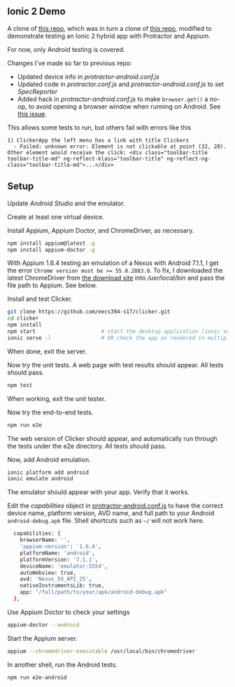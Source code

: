 ## Ionic 2 Demo

A  clone of [this repo](https://github.com/balakirevs/clicker), which was in turn a clone of [this repo](https://github.com/lathonez/clicker), modified to demonstrate testing an Ionic 2 hybrid app with Protractor and Appium.

For now, only Android testing is covered.

Changes I've made so far to previous repo:

- Updated device info in *protractor-android.conf.js*
- Updated code in *protractor.conf.js* and *protractor-android.conf.js* to set  *SpecReporter*
- Added hack in *protractor-android.conf.js* to make `browser.get()` a no-op, to avoid opening a browser window when running on Android. See [this issue](https://github.com/lathonez/clicker/issues/122).

This allows some tests to run, but others fail with errors like this

```
1) ClickerApp the left menu has a link with title Clickers
  - Failed: unknown error: Element is not clickable at point (32, 28). Other element would receive the click: <div class="toolbar-title toolbar-title-md" ng-reflect-klass="toolbar-title" ng-reflect-ng-class="toolbar-title-md">...</div>
```

## Setup

Update *Android Studio* and the emulator.

Create at least one virtual device.

Install Appium, Appium Doctor, and ChromeDriver, as necessary.

```bash
npm install appium@latest -g 
npm install appium-doctor -g
```

With Appium 1.6.4 testing an emulation of a Nexus with Android 7.1.1, I get the error
`Chrome version must be >= 55.0.2883.0`. To fix, I downloaded the latest
ChromeDriver from [the download site](https://sites.google.com/a/chromium.org/chromedriver/downloads)
into */usr/local/bin* and pass the file path to Appium. See below.

Install and test Clicker.

```bash
git clone https://github.com/eecs394-s17/clicker.git
cd clicker
npm install
npm start                     # start the desktop application (ionic serve)
ionic serve -l                # OR check the app as rendered in multiple platforms
```

When done, exit the server.

Now try the unit tests. A web page with test results should appear. All tests should pass.

```bash
npm test
```

When working, exit the unit tester.

Now try the end-to-end tests.

```bash
npm run e2e
```

The web version of Clicker should appear, and automatically run through the tests
under the e2e directory. All tests should pass.

Now, add Android emulation.

```bash
ionic platform add android
ionic emulate android
```

The emulator should appear with your app. Verify that it works.

Edit the *capabilities* object in [protractor-android.conf.js](protractor-android.conf.js) to
have the correct device name, platform version, AVD name, and full path
to your Android `android-debug.apk` file. Shell shortcuts such as `~/` will not
work here.

```bash
  capabilities: {
    browserName: '',
    'appium-version': '1.6.4',
    platformName: 'android',
    platformVersion: '7.1.1',
    deviceName: 'emulator-5554',
    autoWebview: true,
    avd: 'Nexus_5X_API_25',
    nativeInstrumentsLib: true,
    app: "/full/path/to/your/apk/android-debug.apk"
  },
```

Use Appium Doctor to check your settings

```bash
appium-doctor --android
```

Start the Appium server.

```bash
appium --chromedriver-executable /usr/local/bin/chromedriver
```

In another shell, run the Android tests.

```bash
npm run e2e-android
```

